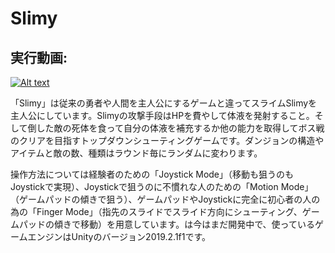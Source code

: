 # Slimy

## 実行動画:

[![Alt text](https://img.youtube.com/vi/5vEQ2urDnJs/0.jpg)](https://www.youtube.com/watch?v=5vEQ2urDnJs)

「Slimy」は従来の勇者や人間を主人公にするゲームと違ってスライムSlimyを主人公にしています。Slimyの攻撃手段はHPを費やして体液を発射すること。そして倒した敵の死体を食って自分の体液を補充するか他の能力を取得してボス戦のクリアを目指すトップダウンシューティングゲームです。ダンジョンの構造やアイテムと敵の数、種類はラウンド毎にランダムに変わります。

操作方法については経験者のための「Joystick Mode」（移動も狙うのもJoystickで実現）、Joystickで狙うのに不慣れな人のための「Motion Mode」（ゲームパッドの傾きで狙う）、ゲームパッドやJoystickに完全に初心者の人の為の「Finger Mode」（指先のスライドでスライド方向にシューティング、ゲームパッドの傾きで移動）を用意しています。は今はまだ開発中で、使っているゲームエンジンはUnityのバージョン2019.2.1f1です。
